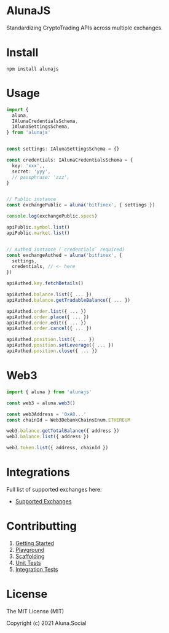 # AlunaJS

Standardizing CryptoTrading APIs across multiple exchanges.

# Install

```
npm install alunajs
```

# Usage

```ts
import {
  aluna,
  IAlunaCredentialsSchema,
  IAlunaSettingsSchema,
} from 'alunajs'


const settings: IAlunaSettingsSchema = {}

const credentials: IAlunaCredentialsSchema = {
  key: 'xxx',,
  secret: 'yyy',
  // passphrase: 'zzz',
}


// Public instance
const exchangePublic = aluna('bitfinex', { settings })

console.log(exchangePublic.specs)

apiPublic.symbol.list()
apiPublic.market.list()


// Authed instance (`credentials` required)
const exchangeAuthed = aluna('bitfinex', {
  settings,
  credentials, // <- here
})

apiAuthed.key.fetchDetails()

apiAuthed.balance.list({ ... })
apiAuthed.balance.getTradableBalance({ ... })

apiAuthed.order.list({ ... })
apiAuthed.order.place({ ... })
apiAuthed.order.edit({ ... })
apiAuthed.order.cancel({ ... })

apiAuthed.position.list({ ... })
apiAuthed.position.setLeverage({ ... })
apiAuthed.position.close({ ... })

```

# Web3

```ts
import { aluna } from 'alunajs'

const web3 = aluna.web3()

const web3Address = '0xA8...'
const chainId = Web3DebankChainsEnum.ETHEREUM

web3.balance.getTotalBalance({ address })
web3.balance.list({ address })

web3.token.list({ address, chainId })
```


# Integrations

Full list of supported exchanges here:
 - [Supported Exchanges]([http://](https://github.com/alunacrypto/alunajs))


# Contributting

 1. [Getting Started](https://github.com/alunacrypto/alunajs)
 1. [Playground](https://github.com/alunacrypto/playground)
 1. [Scaffolding](https://github.com/alunacrypto/alunajs)
 1. [Unit Tests](https://github.com/alunacrypto/alunajs)
 1. [Integration Tests](https://github.com/alunacrypto/alunajs)

# License

The MIT License (MIT)

Copyright (c) 2021 Aluna.Social
